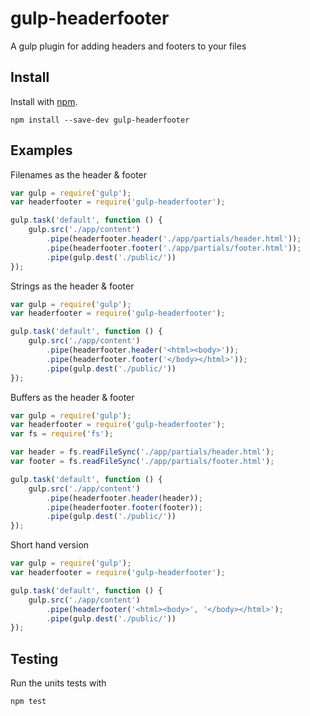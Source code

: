 gulp-headerfooter
=================

A gulp plugin for adding headers and footers to your files


Install
-------

Install with [npm](https://npmjs.org/package/gulp-headerfooter).

```
npm install --save-dev gulp-headerfooter
```

Examples
--------

Filenames as the header & footer

```js
var gulp = require('gulp');
var headerfooter = require('gulp-headerfooter');

gulp.task('default', function () {
	gulp.src('./app/content')
		.pipe(headerfooter.header('./app/partials/header.html'));
		.pipe(headerfooter.footer('./app/partials/footer.html'));
        .pipe(gulp.dest('./public/'))
});
```

Strings as the header & footer

```js
var gulp = require('gulp');
var headerfooter = require('gulp-headerfooter');

gulp.task('default', function () {
    gulp.src('./app/content')
        .pipe(headerfooter.header('<html><body>'));
        .pipe(headerfooter.footer('</body></html>'));
        .pipe(gulp.dest('./public/'))
});
```

Buffers as the header & footer

```js
var gulp = require('gulp');
var headerfooter = require('gulp-headerfooter');
var fs = require('fs');

var header = fs.readFileSync('./app/partials/header.html');
var footer = fs.readFileSync('./app/partials/footer.html');

gulp.task('default', function () {
    gulp.src('./app/content')
        .pipe(headerfooter.header(header));
        .pipe(headerfooter.footer(footer));
        .pipe(gulp.dest('./public/'))
});
```

Short hand version

```js
var gulp = require('gulp');
var headerfooter = require('gulp-headerfooter');

gulp.task('default', function () {
    gulp.src('./app/content')
        .pipe(headerfooter('<html><body>', '</body></html>');
        .pipe(gulp.dest('./public/'))
});
```

Testing
-------
Run the units tests with
```bash
npm test
```
